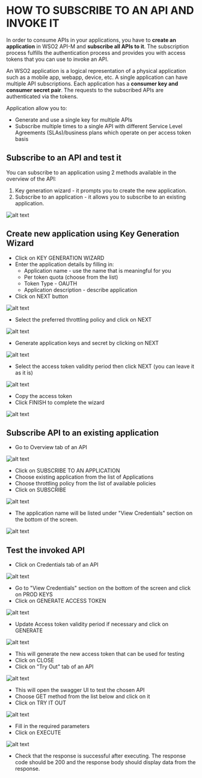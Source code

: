 # HOW TO SUBSCRIBE TO AN API AND INVOKE IT

In order to consume APIs in your applications, you have to **create an application** in WSO2 API-M and **subscribe all APIs to it**. The subscription process fulfills the authentication process and provides you with access tokens that you can use to invoke an API.

An WSO2 application is a logical representation of a physical application such as a mobile app, webapp, device, etc. A single application can have multiple API subscriptions. Each application has a **consumer key and consumer secret pair**. The requests to the subscribed APIs are authenticated via the tokens. 

Application allow you to:
- Generate and use a single key for multiple APIs
- Subscribe multiple times to a single API with different Service Level Agreements (SLAs)/business plans which operate on per access token basis

## Subscribe to an API and test it
You can subscribe to an application using 2 methods available in the overview of the API:
1. Key generation wizard - it prompts you to create the new application.
1. Subscribe to an application - it allows you to subscribe to an existing application.

![alt text](images/APICredentials.png)

## Create new application using Key Generation Wizard
- Click on KEY GENERATION WIZARD
- Enter the application details by filling in:
    - Application name - use the name that is meaningful for you
    - Per token quota (choose from the list)
    - Token Type - OAUTH
    - Application description - describe application
- Click on NEXT button

![alt text](images/NewApplication.png)

- Select the preferred throttling policy and click on NEXT

![alt text](images/Throttling.png)

- Generate application keys and secret by clicking on NEXT

![alt text](images/KeyGeneration.png)

- Select the access token validity period then click NEXT (you can leave it as it is)

![alt text](images/AccessTokenValidity.png)

- Copy the access token
- Click FINISH to complete the wizard

![alt text](images/CopyAccessToken.png)

## Subscribe API to an existing application
- Go to Overview tab of an API

![alt text](images/Overview.png)

- Click on SUBSCRIBE TO AN APPLICATION
- Choose existing application from the list of Applications
- Choose throttling policy from the list of available policies
- Click on SUBSCRIBE

![alt text](images/SubscribeToAnExistingApp.png)

- The application name will be listed under "View Credentials" section on the bottom of the screen.

![alt text](images/SubscribedApplications.png)

## Test the invoked API
- Click on Credentials tab of an API

![alt text](images/Credentials.png)

- Go to "View Credentials" section on the bottom of the screen and click on PROD KEYS
- Click on GENERATE ACCESS TOKEN

![alt text](images/GenerateAccessToken.png)

- Update Access token validity period if necessary and click on GENERATE

![alt text](images/GenerateAccessToken_validityPeriod.png)
- This will generate the new access token that can be used for testing
- Click on CLOSE
- Click on "Try Out" tab of an API

![alt text](images/TryOut.png)

- This will open the swagger UI to test the chosen API
- Choose GET method from the list below and click on it
- Click on TRY IT OUT

![alt text](images/GetMethod_TryItOut.png)

- Fill in the required parameters
- Click on EXECUTE

![alt text](images/GetMethod_Execute.png)

- Check that the response is successful after executing. The response code should be 200 and the response body should display data from the response.